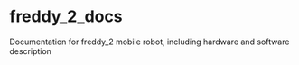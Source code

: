 # freddy_2_docs
Documentation for freddy_2 mobile robot, including hardware and software description
